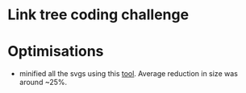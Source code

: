 # Link tree coding challenge

# Optimisations

- minified all the svgs using this [tool](https://jakearchibald.github.io/svgomg/). Average reduction in size was around ~25%.
